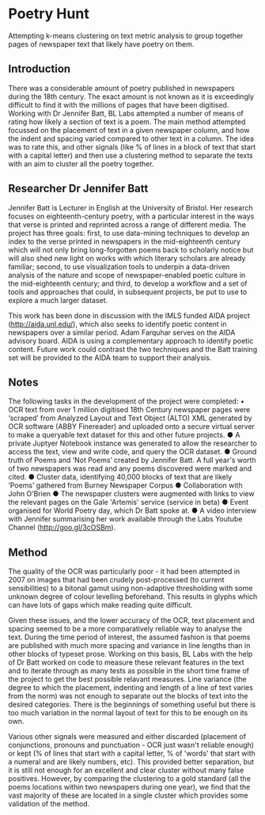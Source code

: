 # Poetry Hunt
Attempting k-means clustering on text metric analysis to group together pages of newspaper text that likely have poetry on them.

## Introduction
There was a considerable amount of poetry published in newspapers during the 18th century. The exact amount is not known as it is exceedingly difficult to find it with the millions of pages that have been digitised. Working with Dr Jennifer Batt, BL Labs attempted a number of means of rating how likely a section of text is a poem. The main method attempted focussed on the placement of text in a given newspaper column, and how the indent and spacing varied compared to other text in a column. The idea was to rate this, and other signals (like % of lines in a block of text that start with a capital letter) and then use a clustering method to separate the texts with an aim to cluster all the poetry together.

## Researcher Dr Jennifer Batt
Jennifer Batt is Lecturer in English at the University of Bristol. Her research focuses on eighteenth-century poetry, with a particular interest in the ways that verse is printed and reprinted across a range of different media.  The project has three goals: first, to use data-mining techniques  to develop an index to the verse printed in newspapers in the mid-eighteenth century which will not only bring long-forgotten poems back to scholarly notice but will also shed new light on works with which literary scholars are already familiar; second, to use visualization tools to underpin a data-driven analysis of the nature and scope of newspaper-enabled poetic culture in the mid-eighteenth century; and third, to develop a workflow and a set of tools and approaches that could, in subsequent projects, be put to use to explore a much larger dataset. 

This work has been done in discussion with the IMLS funded AIDA project (http://aida.unl.edu/), which also seeks to identify poetic content in newspapers over a similar period. Adam Farquhar serves on the AIDA advisory board. AIDA is using a complementary approach to identify poetic content. Future work could contrast the two techniques and the Batt training set will be provided to the AIDA team to support their analysis.

## Notes
The following tasks in the development of the project were completed:
•	OCR text from over 1 million digitised 18th Century newspaper pages were ‘scraped’ from Analyzed Layout and Text Object (ALTO) XML generated by OCR software (ABBY Finereader) and uploaded onto a secure virtual server to make a queryable text dataset for this and other future projects.
●	A private Juptyer Notebook instance was generated to allow the researcher to access the text, view and write code, and query the OCR dataset.
●	Ground truth of Poems and ‘Not Poems’ created by Jennifer Batt. A full year's worth of two newspapers was read and any poems discovered were marked and cited.
●	Cluster data, identifying 40,000 blocks of text that are likely ‘Poems’ gathered from Burney Newspaper Corpus
●	Collaboration with John O’Brien
●	The newspaper clusters were augmented with links to view the relevant pages on the Gale 'Artemis' service (service in beta)
●	Event organised for World Poetry day, which Dr Batt spoke at.
●	A video interview with Jennifer summarising her work available through the Labs Youtube Channel (http://goo.gl/3cOSBm).

## Method
The quality of the OCR was particularly poor - it had been attempted in 2007 on images that had been crudely post-processed (to current sensibilities) to a bitonal gamut using non-adaptive thresholding with some unknown degree of colour levelling beforehand. This results in glyphs which can have lots of gaps which make reading quite difficult.

Given these issues, and the lower accuracy of the OCR, text placement and spacing seemed to be a more comparatively reliable way to analyse the text. During the time period of interest, the assumed fashion is that poems are published with much more spacing and variance in line lengths than in other blocks of typeset prose. Working on this basis, BL Labs with the help of Dr Batt worked on code to measure these relevant features in the text and to iterate through as many tests as possible in the short time frame of the project to get the best possible relavant measures. Line variance (the degree to which the placement, indenting and length of a line of text varies from the norm) was not enough to separate out the blocks of text into the desired categories. There is the beginnings of something useful but there is too much variation in the normal layout of text for this to be enough on its own.

Various other signals were measured and either discarded (placement of conjunctions, pronouns and punctuation - OCR just wasn't reliable enough) or kept (% of lines that start with a capital letter, % of 'words' that start with a numeral and are likely numbers, etc). This provided better separation, but it is still not enough for an excellent and clear cluster without many false positives. However, by comparing the clustering to a gold standard (all the poems locations within two newspapers during one year), we find that the vast majority of these are located in a single cluster which provides some validation of the method.
